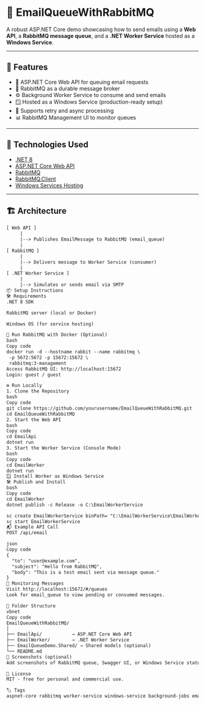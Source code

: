 # 📧 EmailQueueWithRabbitMQ

A robust ASP.NET Core demo showcasing how to send emails using a **Web API**, a **RabbitMQ message queue**, and a **.NET Worker Service** hosted as a **Windows Service**.

---

## 📌 Features

- 📨 ASP.NET Core Web API for queuing email requests
- 🐇 RabbitMQ as a durable message broker
- ⚙️ Background Worker Service to consume and send emails
- 🪟 Hosted as a Windows Service (production-ready setup)
- 🔄 Supports retry and async processing
- 📊 RabbitMQ Management UI to monitor queues

---

## 🚀 Technologies Used

- [.NET 8](https://dotnet.microsoft.com/)
- [ASP.NET Core Web API](https://learn.microsoft.com/aspnet/core)
- [RabbitMQ](https://www.rabbitmq.com/)
- [RabbitMQ.Client](https://www.nuget.org/packages/RabbitMQ.Client)
- [Windows Services Hosting](https://learn.microsoft.com/en-us/dotnet/core/extensions/windows-service)

---

## 🏗️ Architecture

```txt
[ Web API ]
     |
     |--> Publishes EmailMessage to RabbitMQ (email_queue)
     |
[ RabbitMQ ]
     |
     |--> Delivers message to Worker Service (consumer)
     |
[ .NET Worker Service ]
     |
     |--> Simulates or sends email via SMTP
📦 Setup Instructions
🛠 Requirements
.NET 8 SDK

RabbitMQ server (local or Docker)

Windows OS (for service hosting)

🧪 Run RabbitMQ with Docker (Optional)
bash
Copy code
docker run -d --hostname rabbit --name rabbitmq \
 -p 5672:5672 -p 15672:15672 \
 rabbitmq:3-management
Access RabbitMQ UI: http://localhost:15672
Login: guest / guest

⚙️ Run Locally
1. Clone the Repository
bash
Copy code
git clone https://github.com/yourusername/EmailQueueWithRabbitMQ.git
cd EmailQueueWithRabbitMQ
2. Start the Web API
bash
Copy code
cd EmailApi
dotnet run
3. Start the Worker Service (Console Mode)
bash
Copy code
cd EmailWorker
dotnet run
🪟 Install Worker as Windows Service
🛠 Publish and Install
bash
Copy code
cd EmailWorker
dotnet publish -c Release -o C:\EmailWorkerService

sc create EmailWorkerService binPath= "C:\EmailWorkerService\EmailWorker.exe"
sc start EmailWorkerService
📬 Example API Call
POST /api/email

json
Copy code
{
  "to": "user@example.com",
  "subject": "Hello from RabbitMQ",
  "body": "This is a test email sent via message queue."
}
🔎 Monitoring Messages
Visit http://localhost:15672/#/queues
Look for email_queue to view pending or consumed messages.

🧩 Folder Structure
vbnet
Copy code
EmailQueueWithRabbitMQ/
│
├── EmailApi/           → ASP.NET Core Web API
├── EmailWorker/        → .NET Worker Service
├── EmailQueueDemo.Shared/ → Shared models (optional)
└── README.md
📸 Screenshots (optional)
Add screenshots of RabbitMQ queue, Swagger UI, or Windows Service status if you'd like.

📄 License
MIT - free for personal and commercial use.

🏷 Tags
aspnet-core rabbitmq worker-service windows-service background-jobs email-queue message-queue dotnet queue-based-processing
